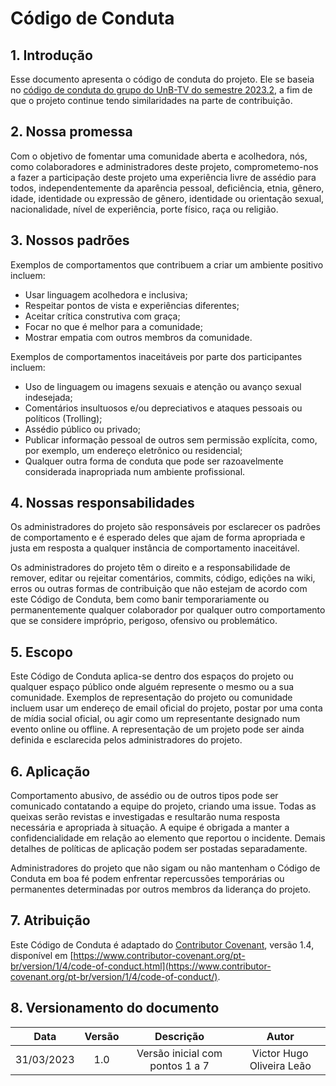 # Código de Conduta

## 1. Introdução

Esse documento apresenta o código de conduta do projeto. Ele se baseia no [código de conduta do grupo do UnB-TV do semestre 2023.2](https://fga-eps-mds.github.io/2023.2-UnB-TV-DOC/#/./politicas/CODE_OF_CONDUCT), a fim de que o projeto continue tendo similaridades na parte de contribuição.

## 2. Nossa promessa

Com o objetivo de fomentar uma comunidade aberta e acolhedora, nós, como colaboradores e administradores deste projeto, comprometemo-nos a fazer a participação deste projeto uma experiência livre de assédio para todos, independentemente da aparência pessoal, deficiência, etnia, gênero, idade, identidade ou expressão de gênero, identidade ou orientação sexual, nacionalidade, nível de experiência, porte físico, raça ou religião.

## 3. Nossos padrões

Exemplos de comportamentos que contribuem a criar um ambiente positivo incluem:

- Usar linguagem acolhedora e inclusiva;
- Respeitar pontos de vista e experiências diferentes;
- Aceitar crítica construtiva com graça;
- Focar no que é melhor para a comunidade;
- Mostrar empatia com outros membros da comunidade.

Exemplos de comportamentos inaceitáveis por parte dos participantes incluem:

- Uso de linguagem ou imagens sexuais e atenção ou avanço sexual indesejada;
- Comentários insultuosos e/ou depreciativos e ataques pessoais ou políticos (Trolling);
- Assédio público ou privado;
- Publicar informação pessoal de outros sem permissão explícita, como, por exemplo, um endereço eletrônico ou residencial;
- Qualquer outra forma de conduta que pode ser razoavelmente considerada inapropriada num ambiente profissional.

## 4. Nossas responsabilidades

Os administradores do projeto são responsáveis por esclarecer os padrões de comportamento e é esperado deles que ajam de forma apropriada e justa em resposta a qualquer instância de comportamento inaceitável.

Os administradores do projeto têm o direito e a responsabilidade de remover, editar ou rejeitar comentários, commits, código, edições na wiki, erros ou outras formas de contribuição que não estejam de acordo com este Código de Conduta, bem como banir temporariamente ou permanentemente qualquer colaborador por qualquer outro comportamento que se considere impróprio, perigoso, ofensivo ou problemático.

## 5. Escopo

Este Código de Conduta aplica-se dentro dos espaços do projeto ou qualquer espaço público onde alguém represente o mesmo ou a sua comunidade. Exemplos de representação do projeto ou comunidade incluem usar um endereço de email oficial do projeto, postar por uma conta de mídia social oficial, ou agir como um representante designado num evento online ou offline. A representação de um projeto pode ser ainda definida e esclarecida pelos administradores do projeto.

## 6. Aplicação

Comportamento abusivo, de assédio ou de outros tipos pode ser comunicado contatando a equipe do projeto, criando uma issue. Todas as queixas serão revistas e investigadas e resultarão numa resposta necessária e apropriada à situação. A equipe é obrigada a manter a confidencialidade em relação ao elemento que reportou o incidente. Demais detalhes de políticas de aplicação podem ser postadas separadamente.

Administradores do projeto que não sigam ou não mantenham o Código de Conduta em boa fé podem enfrentar repercussões temporárias ou permanentes determinadas por outros membros da liderança do projeto.

## 7. Atribuição

Este Código de Conduta é adaptado do [Contributor Covenant](https://www.contributor-covenant.org/), versão 1.4, disponível em [https://www.contributor-covenant.org/pt-br/version/1/4/code-of-conduct.html](https://www.contributor-covenant.org/pt-br/version/1/4/code-of-conduct/).

## 8. Versionamento do documento

| Data | Versão | Descrição | Autor |
| :-----: | :-------------: | :---------------: | :-: |
| 31/03/2023 | 1.0 | Versão inicial com pontos 1 a 7 | Victor Hugo Oliveira Leão |